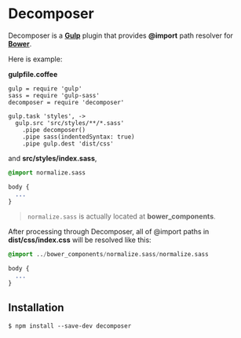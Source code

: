 # Decomposer

Decomposer is a [__Gulp__](http://gulpjs.com/) plugin that provides __@import__ path resolver for [__Bower__](http://bower.io/).

Here is example:

__gulpfile.coffee__

```node
gulp = require 'gulp'
sass = require 'gulp-sass'
decomposer = require 'decomposer'

gulp.task 'styles', ->
  gulp.src 'src/styles/**/*.sass'
    .pipe decomposer()
    .pipe sass(indentedSyntax: true)
    .pipe gulp.dest 'dist/css'
```

and __src/styles/index.sass__,

```sass
@import normalize.sass

body {
  ...
}
```

> `normalize.sass` is actually located at __bower_components__.

After processing through Decomposer, all of @import paths in __dist/css/index.css__ will be resolved like this:

```sass
@import ../bower_components/normalize.sass/normalize.sass

body {
  ...
}
```

## Installation

```console
$ npm install --save-dev decomposer
```
